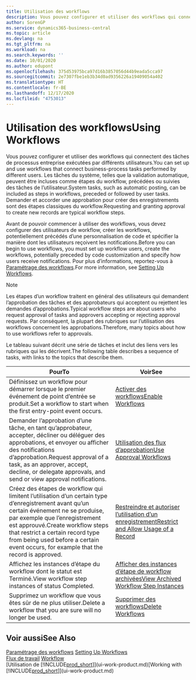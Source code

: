 ```yaml
---
title: Utilisation des workflows
description: Vous pouvez configurer et utiliser des workflows qui connectent des tâches de processus entreprise exécutées par différents utilisateurs. Découvrez les différentes étapes à suivre pour commencer à utiliser les workflows.
author: SorenGP
ms.service: dynamics365-business-central
ms.topic: article
ms.devlang: na
ms.tgt_pltfrm: na
ms.workload: na
ms.search.keywords: ''
ms.date: 10/01/2020
ms.author: edupont
ms.openlocfilehash: 375d53975bca97d16b3857056d44b9eada5cca97
ms.sourcegitcommit: 2e7307fbe1eb3b34d0ad9356226a19409054a402
ms.translationtype: HT
ms.contentlocale: fr-BE
ms.lasthandoff: 12/17/2020
ms.locfileid: "4753013"
---
```

# <a name="using-workflows"></a><span data-ttu-id="50326-104">Utilisation des workflows</span><span class="sxs-lookup"><span data-stu-id="50326-104">Using Workflows</span></span>
<span data-ttu-id="50326-105">Vous pouvez configurer et utiliser des workflows qui connectent des tâches de processus entreprise exécutées par différents utilisateurs.</span><span class="sxs-lookup"><span data-stu-id="50326-105">You can set up and use workflows that connect business-process tasks performed by different users.</span></span> <span data-ttu-id="50326-106">Les tâches du système, telles que la validation automatique, peuvent être incluses comme étapes du workflow, précédées ou suivies des tâches de l’utilisateur.</span><span class="sxs-lookup"><span data-stu-id="50326-106">System tasks, such as automatic posting, can be included as steps in workflows, preceded or followed by user tasks.</span></span> <span data-ttu-id="50326-107">Demander et accorder une approbation pour créer des enregistrements sont des étapes classiques du workflow.</span><span class="sxs-lookup"><span data-stu-id="50326-107">Requesting and granting approval to create new records are typical workflow steps.</span></span>  

 <span data-ttu-id="50326-108">Avant de pouvoir commencer à utiliser des workflows, vous devez configurer des utilisateurs de workflow, créer les workflows, potentiellement précédés d’une personnalisation de code et spécifier la manière dont les utilisateurs reçoivent les notifications.</span><span class="sxs-lookup"><span data-stu-id="50326-108">Before you can begin to use workflows, you must set up workflow users, create the workflows, potentially preceded by code customization and specify how users receive notifications.</span></span> <span data-ttu-id="50326-109">Pour plus d’informations, reportez-vous à [Paramétrage des workflows](across-set-up-workflows.md).</span><span class="sxs-lookup"><span data-stu-id="50326-109">For more information, see [Setting Up Workflows](across-set-up-workflows.md).</span></span>  

> [!NOTE]  
>  <span data-ttu-id="50326-110">Les étapes d’un workflow traitent en général des utilisateurs qui demandent l’approbation des tâches et des approbateurs qui acceptent ou rejettent les demandes d’approbations.</span><span class="sxs-lookup"><span data-stu-id="50326-110">Typical workflow steps are about users who request approval of tasks and approvers accepting or rejecting approval requests.</span></span> <span data-ttu-id="50326-111">Par conséquent, la plupart des rubriques sur l’utilisation des workflows concernent les approbations.</span><span class="sxs-lookup"><span data-stu-id="50326-111">Therefore, many topics about how to use workflows refer to approvals.</span></span>  

 <span data-ttu-id="50326-112">Le tableau suivant décrit une série de tâches et inclut des liens vers les rubriques qui les décrivent.</span><span class="sxs-lookup"><span data-stu-id="50326-112">The following table describes a sequence of tasks, with links to the topics that describe them.</span></span>  

|<span data-ttu-id="50326-113">**Pour**</span><span class="sxs-lookup"><span data-stu-id="50326-113">**To**</span></span>|<span data-ttu-id="50326-114">**Voir**</span><span class="sxs-lookup"><span data-stu-id="50326-114">**See**</span></span>|  
|------------|-------------|  
|<span data-ttu-id="50326-115">Définissez un workflow pour démarrer lorsque le premier événement de point d’entrée se produit.</span><span class="sxs-lookup"><span data-stu-id="50326-115">Set a workflow to start when the first entry-point event occurs.</span></span>|[<span data-ttu-id="50326-116">Activer des workflows</span><span class="sxs-lookup"><span data-stu-id="50326-116">Enable Workflows</span></span>](across-how-to-enable-workflows.md)|  
|<span data-ttu-id="50326-117">Demander l’approbation d’une tâche, en tant qu’approbateur, accepter, décliner ou déléguer des approbations, et envoyer ou afficher des notifications d’approbation.</span><span class="sxs-lookup"><span data-stu-id="50326-117">Request approval of a task, as an approver, accept, decline, or delegate approvals, and send or view approval notifications.</span></span>|[<span data-ttu-id="50326-118">Utilisation des flux d’approbation</span><span class="sxs-lookup"><span data-stu-id="50326-118">Use Approval Workflows</span></span>](across-how-use-approval-workflows.md)|  
|<span data-ttu-id="50326-119">Créez des étapes de workflow qui limitent l’utilisation d’un certain type d’enregistrement avant qu’un certain événement ne se produise, par exemple que l’enregistrement est approuvé.</span><span class="sxs-lookup"><span data-stu-id="50326-119">Create workflow steps that restrict a certain record type from being used before a certain event occurs, for example that the record is approved.</span></span>|[<span data-ttu-id="50326-120">Restreindre et autoriser l’utilisation d’un enregistrement</span><span class="sxs-lookup"><span data-stu-id="50326-120">Restrict and Allow Usage of a Record</span></span>](across-how-to-restrict-and-allow-usage-of-a-record.md)|  
|<span data-ttu-id="50326-121">Affichez les instances d’étape du workflow dont le statut est Terminé.</span><span class="sxs-lookup"><span data-stu-id="50326-121">View workflow step instances of status Completed.</span></span>|[<span data-ttu-id="50326-122">Afficher des instances d’étape de workflow archivées</span><span class="sxs-lookup"><span data-stu-id="50326-122">View Archived Workflow Step Instances</span></span>](across-how-to-view-archived-workflow-step-instances.md)|  
|<span data-ttu-id="50326-123">Supprimez un workflow que vous êtes sûr de ne plus utiliser.</span><span class="sxs-lookup"><span data-stu-id="50326-123">Delete a workflow that you are sure will no longer be used.</span></span>|[<span data-ttu-id="50326-124">Supprimer des workflows</span><span class="sxs-lookup"><span data-stu-id="50326-124">Delete Workflows</span></span>](across-how-to-delete-workflows.md)|  

## <a name="see-also"></a><span data-ttu-id="50326-125">Voir aussi</span><span class="sxs-lookup"><span data-stu-id="50326-125">See Also</span></span>  
<span data-ttu-id="50326-126">[Paramétrage des workflows](across-set-up-workflows.md) </span><span class="sxs-lookup"><span data-stu-id="50326-126">[Setting Up Workflows](across-set-up-workflows.md) </span></span>  
<span data-ttu-id="50326-127">[Flux de travail](across-workflow.md) </span><span class="sxs-lookup"><span data-stu-id="50326-127">[Workflow](across-workflow.md) </span></span>  
<span data-ttu-id="50326-128">[Utilisation de [!INCLUDE[prod_short](includes/prod_short.md)]](ui-work-product.md)</span><span class="sxs-lookup"><span data-stu-id="50326-128">[Working with [!INCLUDE[prod_short](includes/prod_short.md)]](ui-work-product.md)</span></span>
